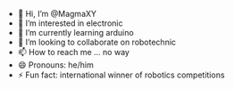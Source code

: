 - 👋 Hi, I’m @MagmaXY
- 👀 I’m interested in electronic
- 🌱 I’m currently learning arduino
- 💞️ I’m looking to collaborate on robotechnic
- 📫 How to reach me ... no way
- 😄 Pronouns: he/him
- ⚡ Fun fact: international winner of robotics competitions

<!---
MagmaXY/MagmaXY is a ✨ special ✨ repository because its `README.md` (this file) appears on your GitHub profile.
You can click the Preview link to take a look at your changes.
--->
